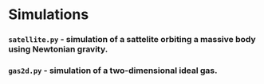 # Simulations

### `satellite.py` - simulation of a sattelite orbiting a massive body using Newtonian gravity.

### `gas2d.py` - simulation of a two-dimensional ideal gas.
